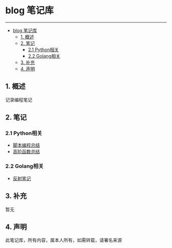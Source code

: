 # blog 笔记库

----

- [blog 笔记库](#blog-笔记库)
  - [1. 概述](#1-概述)
  - [2. 笔记](#2-笔记)
    - [2.1 Python相关](#21-python相关)
    - [2.2 Golang相关](#22-golang相关)
  - [3. 补充](#3-补充)
  - [4. 声明](#4-声明)

## 1. 概述

记录编程笔记

## 2. 笔记

### 2.1 Python相关

* [脚本编程总结](python/脚本编程总结.md)
* [高阶函数总结](python/高阶函数总结.md)

### 2.2 Golang相关

* [反射笔记](golang/反射笔记.md)

## 3. 补充

暂无

## 4. 声明

此笔记库，所有内容，属本人所有，如需转载，请署名来源
